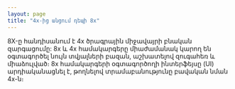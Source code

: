 ```yaml
---
layout: page
title: "4x-ից անցում դեպի 8x" 
---
```


8X-ը հանդիսանում է 4x ծրագրային միջավայրի բնական զարգացումը: 8x և 4x համակարգերը միաժամանակ կարող են օգտագործել նույն տվյալների բազան, աշխատելով զուգահեռ և միաձուլված։ 8x համակարգերի օգտագործողի ինտերֆեյսը (UI) արդիականացնել է, թողնելով տրամաբանությունը բավական նման 4x-ն։




